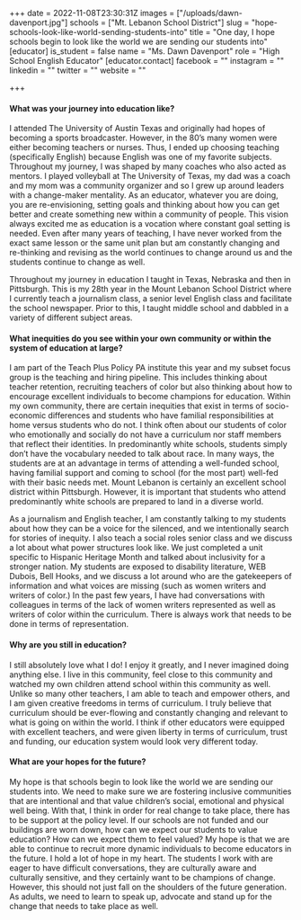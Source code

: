 +++
date = 2022-11-08T23:30:31Z
images = ["/uploads/dawn-davenport.jpg"]
schools = ["Mt. Lebanon School District"]
slug = "hope-schools-look-like-world-sending-students-into"
title = "One day, I hope schools begin to look like the world we are sending our students into"
[educator]
is_student = false
name = "Ms. Dawn Davenport"
role = "High School English Educator"
[educator.contact]
facebook = ""
instagram = ""
linkedin = ""
twitter = ""
website = ""

+++
#### What was your journey into education like?

I attended The University of Austin Texas and originally had hopes of becoming a sports broadcaster. However, in the 80’s many women were either becoming teachers or nurses. Thus, I  ended up choosing teaching (specifically English) because English was one of my favorite subjects. Throughout my journey, I was shaped by many coaches who also acted as mentors. I played volleyball at The University of Texas, my dad was a coach and my mom was a community organizer and so I grew up around leaders with a change-maker mentality. As an educator, whatever you are doing, you are re-envisioning, setting goals and thinking about how you can get better and create something new within a community of people. This vision always excited me as education is a vocation where constant goal setting is needed. Even after many years of teaching, I have never worked from the exact same lesson or the same unit plan but am constantly changing and re-thinking and revising as the world continues to change around us and the students continue to change as well.

Throughout my journey in education I taught in Texas, Nebraska and then in Pittsburgh. This is my 28th year in the Mount Lebanon School District where I currently teach a journalism class, a senior level English class and facilitate the school newspaper. Prior to this, I taught middle school and dabbled in a variety of different subject areas.

#### What inequities do you see within your own community or within the system of education at large?

I am part of the Teach Plus Policy PA institute this year and my subset focus group is the teaching and hiring pipeline. This includes thinking about teacher retention, recruiting teachers of color but also thinking about how to encourage excellent individuals to become champions for education. Within my own community, there are certain inequities that exist in terms of socio-economic differences and students who have familial responsibilities at home versus students who do not. I think often about our students of color who emotionally and socially do not have a curriculum nor staff members that reflect their identities. In predominantly white schools, students simply don’t have the vocabulary needed to talk about race. In many ways, the students are at an advantage in terms of attending a well-funded school, having familial support and coming to school (for the most part) well-fed with their basic needs met. Mount Lebanon is certainly an excellent school district within Pittsburgh. However, it is important that students who attend predominantly white schools are prepared to land in a diverse world.

As a journalism and English teacher, I am constantly talking to my students about how they can be a voice for the silenced, and we intentionally search for stories of inequity. I also teach a social roles senior class and we discuss a lot about what power structures look like. We just completed a unit specific to Hispanic Heritage Month and talked about inclusivity for a stronger nation. My students are exposed to disability literature, WEB Dubois, Bell Hooks, and we discuss a lot around who are the gatekeepers of information and what voices are missing (such as women writers and writers of color.) In the past few years, I have had conversations with colleagues in terms of the lack of women writers represented as well as writers of color within the curriculum. There is always work that needs to be done in terms of representation.

#### Why are you still in education?

I still absolutely love what I do! I enjoy it greatly, and  I never imagined doing anything else. I live in this community, feel close to this community and watched my own children attend school within this community as well. Unlike so many other teachers, I am able to teach and empower others, and I am given creative freedoms in terms of curriculum. I truly believe that curriculum should be ever-flowing and constantly changing and relevant to what is going on within the world. I think if other educators were equipped with excellent teachers, and were given liberty in terms of curriculum, trust and funding, our education system would look very different today.

#### What are your hopes for the future?

My hope is that schools begin to look like the world we are sending our students into. We need to make sure we are fostering inclusive communities that are intentional and that value children’s social, emotional and physical well being. With that, I think in order for real change to take place, there has to be support at the policy level. If our schools are not funded and our buildings are worn down, how can we expect our students to value education? How can we expect them to feel valued? My hope is that we are able to continue to recruit more dynamic individuals to become educators in the future. I hold a lot of hope in my heart. The students I work with are eager to have difficult conversations, they are culturally aware and culturally sensitive, and they certainly want to be champions of change. However, this should not just fall on the shoulders of the future generation. As adults, we need to learn to speak up, advocate and stand up for the change that needs to take place as well.